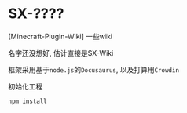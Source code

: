 # SX-????

[Minecraft-Plugin-Wiki] 一些wiki

名字还没想好, 估计直接是SX-Wiki

框架采用基于`node.js`的`Docusaurus`, 以及打算用`Crowdin`

初始化工程
```
npm install
```
